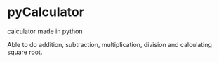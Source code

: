 # pyCalculator
calculator made in python

Able to do addition, subtraction, multiplication, division and calculating square root.
